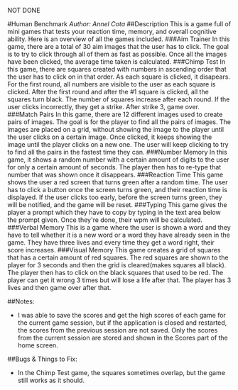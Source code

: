NOT DONE

#Human Benchmark
*Author: Annel Cota*
##Description
This is a game full of mini games that tests your reaction time, memory, 
and overall cognitive ability. Here is an overview of all the
games included.
###Aim Trainer
In this game, there are a total of 30 aim images that the user
has to click. The goal is to try to click through all of them as fast as possible.
Once all the images have been clicked, the average time taken is calculated.
###Chimp Test
In this game, there are squares created with numbers in ascending order that 
the user has to click on in that order. As each square is
clicked, it disapears. For the first round, all numbers are
visible to the user as each square is clicked. After the first
round and after the #1 square is clicked, all the squares turn black.
The number of squares increase after each round. If the user clicks
incorrectly, they get a strike. After strike 3, game over.
###Match Pairs
In this game, there are 12 different images used to create pairs of images. 
The goal is for the player to find all the pairs of images. The images are 
placed on a grid, without showing the image to the player until the user clicks 
on a certain image. Once clicked, it keeps showing the image until the player 
clicks on a new one. The user will keep clicking to try to find all the pairs in 
the fastest time they can.
###Number Memory
In this game, it shows a random number with a certain amount of 
digits to the user for only a certain amount of seconds. The 
player then has to re-type that number that was shown once it
disappears.
###Reaction Time
This game shows the user a red screen that turns green after
a random time. The user has to click a button once the screen 
turns green, and their reaction time is displayed. If the user 
clicks too early, before the screen turns green, they will be 
notified, and the game will be reset.
###Typing
This game gives the player a prompt which they have to copy by 
typing in the text area below the prompt given. Once they're 
done, their wpm will be calculated.
###Verbal Memory
This is a game where the user is shown a word and they have to 
tell whether it is a new word or a word they have already seen 
in the game. They have three lives and every time they get a 
word right, their score increases.
###Visual Memory
This game creates a grid of squares that has a certain amount 
of red squares. The red squares are shown to the player for 3 
seconds and then the grid is cleared(makes squares all black).
The player then has to click on the black squares that used to be 
red. The player can get it wrong 3 times but will lose a life 
after that. The player has 3 lives and then game over after that.

##Notes:
* I was able to save the scores and get the high scores of
each game for the current game session, but if the application
is closed and restarted, the scores from the previous session
are not saved. Only the scores from the current session are stored
and shown in the Scores part of the home screen.

##Bugs & Things to Fix:
 * In the Chimp Test game, the squares sometimes overlap,
 but the game still works as it should.
